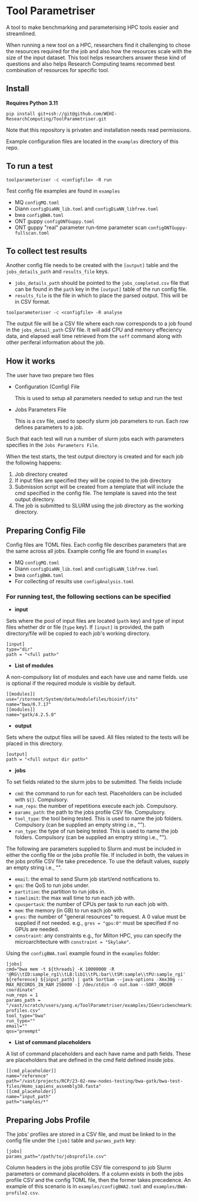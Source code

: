 # Tool Parametriser
A tool to make benchmarking and parameterising HPC tools easier and streamlined.

When running a new tool on a HPC, researchers find it challenging to chose the resources required for the job and also how the resources scale with the size of the input dataset. This tool helps researchers answer these kind of questions and also helps Research Computing teams recommed best combination of resources for specific tool.

## Install
**Requires Python 3.11**
```
pip install git+ssh://git@github.com/WEHI-ResearchComputing/ToolParametriser.git
```
Note that this repository is privaten and installation needs read permissions.

Example configuration files are located in the `examples` directory of this repo.

## To run a test
```
toolparameteriser -c <configfile> -R run
```
Test config file examples are found in `examples`
* MQ `configMQ.toml`
* Diann `configDiaNN_lib.toml` and `configDiaNN_libfree.toml`
* bwa `configBWA.toml`
* ONT guppy `configONTGuppy.toml`
* ONT guppy "real" parameter run-time parameter scan `configONTGuppy-fullscan.toml`

## To collect test results

Another config file needs to be created with the `[output]` table and the `jobs_details_path` and `results_file` keys.
* `jobs_details_path` should be pointed to the `jobs_completed.csv` file that can be found in the `path` key in the `[output]` table of the run config file.
* `results_file` is the file in which to place the parsed output. This will be in CSV format.

```
toolparameteriser -c <configfile> -R analyse
```
The output file will be a CSV file where each row corresponds to a job found in the `jobs_detail_path` CSV file. It will add CPU and memory effeciency data, and elapsed wall time retrieved from the `seff` command along with other periferal information about the job. 

## How it works
The user have two prepare two files
* Configuration (Config) File

    This is used to setup all parameters needed to setup and run the test
* Jobs Parameters File

    This is a csv file, used to specify slurm job parameters to run. Each row defines parameters to a job.
    
Such that each test will run a number of slurm jobs each with parameters specifies in the `Jobs Parameters File`.

When the test starts, the test output directory is created and for each job the following happens:
1. Job directory created
2. If input files are specified they will be copied to the job directory
3. Submission script will be created from a template that will include the cmd specified in the config file. The template is saved into the test output directory.
4. The job is submitted to SLURM using the job directory as the working directory.

## Preparing Config File
Config files are TOML files. Each config file describes parameters that are the same across all jobs. Example config file are found in `examples`
* MQ `configMQ.toml`
* Diann `configDiaNN_lib.toml` and `configDiaNN_libfree.toml`
* bwa `configBWA.toml`
* For collecting of results use `configAnalysis.toml`

### For running test, the following sections can be specified

* **input**

Sets where the pool of input files are located (`path` key) and type of input files whether dir or file (`type` key). If `[input]` is provided, the path directory/file will be copied to each job's working directory.

```
[input]
type="dir"
path = "<full path>"
```

* **List of modules**

A non-compulsory list of modules and each have use and name fields. use is optional if the required module is visible by default.
```
[[modules]]
use="/stornext/System/data/modulefiles/bioinf/its"
name="bwa/0.7.17"
[[modules]]
name="gatk/4.2.5.0"
```

* **output**

Sets where the output files will be saved. All files related to the tests will be placed in this directory.
```
[output]
path = "<full output dir path>" 
```

* **jobs**

To set fields related to the slurm jobs to be submitted. The fields include
* `cmd`: the command to run for each test. Placeholders can be included with `${}`. Compulsory.
* `num_reps`: the number of repetitions execute each job. Compulsory.
* `params_path`: the path to the jobs profile CSV file. Compulsory.
* `tool_type`: the tool being tested. This is used to name the job folders. Compulsory (can be supplied an empty string i.e., "").
* `run_type`: the type of run being tested. This is used to name the job folders. Compulsory (can be supplied an emptry string i.e., "").

The following are parameters supplied to Slurm and must be included in either the config file or the jobs profile file. If included in both, the values in the jobs profile CSV file take precedence. To use the default values, supply an empty string i.e., "".
* `email`: the email to send Slurm job start/end notifications to.
* `qos`: the QoS to run jobs under.
* `partition`: the partition to run jobs in.
* `timelimit`: the max wall time to run each job with.
* `cpuspertask`: the number of CPUs per task to run each job with.
* `mem`: the memory (in GB) to run each job with.
* `gres`: the number of "general resources" to request. A 0 value must be supplied if not needed. e.g., `gres = "gpu:0"` must be specified if no GPUs are needed.
* `constraint`: any constraints e.g., for Milton HPC, you can specify the microarchitecture with `constraint = "Skylake"`.

Using the `configBWA.toml` example found in the `examples` folder:
```
[jobs]
cmd="bwa mem -t ${threads} -K 10000000 -R '@RG\\tID:sample_rg1\\tLB:lib1\\tPL:bar\\tSM:sample\\tPU:sample_rg1' ${reference} ${input_path} | gatk SortSam --java-options -Xmx30g --MAX_RECORDS_IN_RAM 250000 -I /dev/stdin -O out.bam --SORT_ORDER coordinate"
num_reps = 1 
params_path = "/vast/scratch/users/yang.e/ToolParametriser/examples/IGenricbenchmarking-profiles.csv" 
tool_type="bwa"
run_type=""
email=""
qos="preempt"
```

* **List of command placeholders**

A list of command placeholders and each have name and path fields. These are placeholders that are defined in the cmd field defined inside jobs.
```
[[cmd_placeholder]]
name="reference"
path="/vast/projects/RCP/23-02-new-nodes-testing/bwa-gatk/bwa-test-files/Homo_sapiens_assembly38.fasta"
[[cmd_placeholder]]
name="input_path"
path="samples/*"
```

## Preparing Jobs Profile
The jobs' profiles are stored in a CSV file, and must be linked to in the config file under the `[job]` table and `params_path` key:
```
[jobs]
params_path="/path/to/jobsprofile.csv"
```
Column headers in the jobs profile CSV file correspond to job Slurm parameters or command placeholders. If a column exists in both the jobs profile CSV and the config TOML file, then the former takes precedence. An example of this scenario is in `examples/configBWA2.toml` and `examples/BWA-profile2.csv`.
